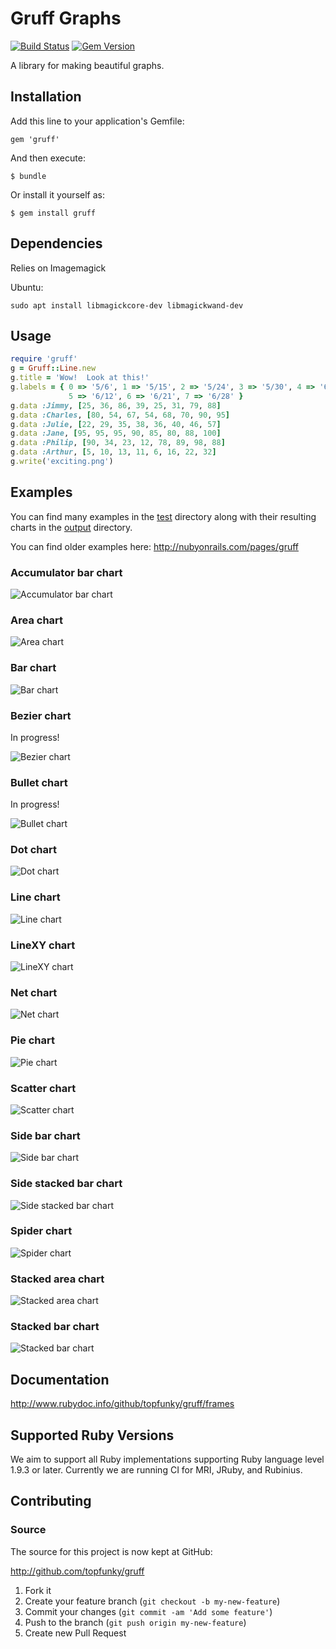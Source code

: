 # Gruff Graphs

[![Build Status](https://travis-ci.org/topfunky/gruff.svg?branch=master)](https://travis-ci.org/topfunky/gruff)
[![Gem Version](https://badge.fury.io/rb/gruff.svg)](https://badge.fury.io/rb/gruff)

A library for making beautiful graphs.

## Installation

Add this line to your application's Gemfile:

    gem 'gruff'

And then execute:

    $ bundle

Or install it yourself as:

    $ gem install gruff

## Dependencies

Relies on Imagemagick

Ubuntu:

    sudo apt install libmagickcore-dev libmagickwand-dev


## Usage

```Ruby
require 'gruff'
g = Gruff::Line.new
g.title = 'Wow!  Look at this!'
g.labels = { 0 => '5/6', 1 => '5/15', 2 => '5/24', 3 => '5/30', 4 => '6/4',
             5 => '6/12', 6 => '6/21', 7 => '6/28' }
g.data :Jimmy, [25, 36, 86, 39, 25, 31, 79, 88]
g.data :Charles, [80, 54, 67, 54, 68, 70, 90, 95]
g.data :Julie, [22, 29, 35, 38, 36, 40, 46, 57]
g.data :Jane, [95, 95, 95, 90, 85, 80, 88, 100]
g.data :Philip, [90, 34, 23, 12, 78, 89, 98, 88]
g.data :Arthur, [5, 10, 13, 11, 6, 16, 22, 32]
g.write('exciting.png')
```

## Examples

You can find many examples in the [test](https://github.com/topfunky/gruff/tree/master/test)
directory along with their resulting charts in the
[output](https://github.com/topfunky/gruff/tree/master/test/output) directory.

You can find older examples here:  http://nubyonrails.com/pages/gruff

### Accumulator bar chart

![Accumulator bar chart](https://raw.github.com/topfunky/gruff/master/test/output/accum_bar.png)

### Area chart

![Area chart](https://raw.github.com/topfunky/gruff/master/test/output/area_keynote.png)

### Bar chart

![Bar chart](https://raw.github.com/topfunky/gruff/master/test/output/bar_rails_keynote.png)

### Bezier chart

In progress!

![Bezier chart](https://raw.github.com/topfunky/gruff/master/test/output/bezier_3.png)

### Bullet chart

In progress!

![Bullet chart](https://raw.github.com/topfunky/gruff/master/test/output/bullet_greyscale.png)

### Dot chart

![Dot chart](https://raw.github.com/topfunky/gruff/master/test/output/dot.png)

### Line chart

![Line chart](https://raw.github.com/topfunky/gruff/master/test/output/line_theme_rails_keynote_.png)

### LineXY chart

![LineXY chart](https://raw.github.com/topfunky/gruff/master/test/output/line_xy.png)

### Net chart

![Net chart](https://raw.github.com/topfunky/gruff/master/test/output/net_wide_graph.png)

### Pie chart

![Pie chart](https://raw.github.com/topfunky/gruff/master/test/output/pie_pastel.png)

### Scatter chart

![Scatter chart](https://raw.github.com/topfunky/gruff/master/test/output/scatter_basic.png)

### Side bar chart

![Side bar chart](https://raw.github.com/topfunky/gruff/master/test/output/side_bar.png)

### Side stacked bar chart

![Side stacked bar chart](https://raw.github.com/topfunky/gruff/master/test/output/side_stacked_bar_keynote.png)

### Spider chart

![Spider chart](https://raw.github.com/topfunky/gruff/master/test/output/spider_37signals.png)

### Stacked area chart

![Stacked area chart](https://raw.github.com/topfunky/gruff/master/test/output/stacked_area_keynote.png)

### Stacked bar chart

![Stacked bar chart](https://raw.github.com/topfunky/gruff/master/test/output/stacked_bar_keynote.png)


## Documentation

http://www.rubydoc.info/github/topfunky/gruff/frames

## Supported Ruby Versions

We aim to support all Ruby implementations supporting Ruby language level 1.9.3
or later.  Currently we are running CI for MRI, JRuby, and Rubinius.

## Contributing

### Source

The source for this project is now kept at GitHub:

http://github.com/topfunky/gruff

1. Fork it
2. Create your feature branch (`git checkout -b my-new-feature`)
3. Commit your changes (`git commit -am 'Add some feature'`)
4. Push to the branch (`git push origin my-new-feature`)
5. Create new Pull Request
